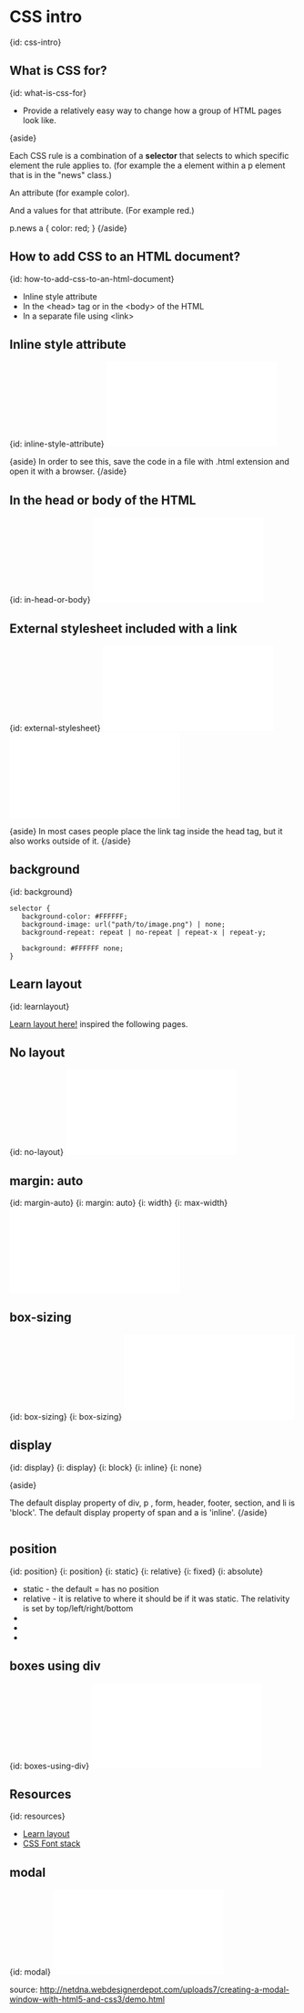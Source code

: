 # CSS intro
{id: css-intro}


## What is CSS for?
{id: what-is-css-for}

* Provide a relatively easy way to change how a group of HTML pages look like.


{aside}

Each CSS rule is a combination of a **selector** that selects to which specific element the rule applies to.
(for example the a element within a p element that is in the "news" class.)

An attribute  (for example color).

And a values for that attribute. (For example red.)

p.news a {
  color: red;
}
{/aside}


## How to add CSS to an HTML document?
{id: how-to-add-css-to-an-html-document}

* Inline style attribute
* In the &lt;head&gt; tag or in the &lt;body&gt; of the HTML
* In a separate file using &lt;link&gt;



## Inline style attribute
{id: inline-style-attribute}
![](examples/intro/inline.html)

{aside}
In order to see this, save the code in a file with .html extension and open it with a browser.
{/aside}



## In the head or body of the  HTML
{id: in-head-or-body}
![](examples/intro/in_head_or_body.html)


## External stylesheet included with a link
{id: external-stylesheet}
![](examples/intro/external.html)
![](examples/intro/external.css)

{aside}
In most cases people place the link tag inside the head tag, but it also works outside of it.
{/aside}




## background
{id: background}

```
selector {
   background-color: #FFFFFF;
   background-image: url("path/to/image.png") | none;
   background-repeat: repeat | no-repeat | repeat-x | repeat-y;

   background: #FFFFFF none;
}
```



## Learn layout
{id: learnlayout}


<a href="http://learnlayout.com/">Learn layout here!</a> inspired the following pages.




## No layout
{id: no-layout}
![](examples/intro/no_layout.html)


## margin: auto
{id: margin-auto}
{i: margin: auto}
{i: width}
{i: max-width}
![](examples/intro/margin_auto.html)


## box-sizing
{id: box-sizing}
{i: box-sizing}
![](examples/intro/box_sizing.html)



## display
{id: display}
{i: display}
{i: block}
{i: inline}
{i: none}

{aside}

The default display property of div, p , form, header, footer, section, and li is 'block'.
The default display property of span and a is 'inline'.
{/aside}

```
```


## position
{id: position}
{i: position}
{i: static}
{i: relative}
{i: fixed}
{i: absolute}

* static - the default = has no position
* relative - it is relative to where it should be if it was static. The relativity is set by top/left/right/bottom
* 
* 
* 



## boxes using div
{id: boxes-using-div}
![](examples/intro/boxes.html)



## Resources
{id: resources}

* [Learn layout](http://learnlayout.com/)
* [CSS Font stack](http://cssfontstack.com/)



## modal
{id: modal}
![](examples/intro/modal.html)


source: http://netdna.webdesignerdepot.com/uploads7/creating-a-modal-window-with-html5-and-css3/demo.html






